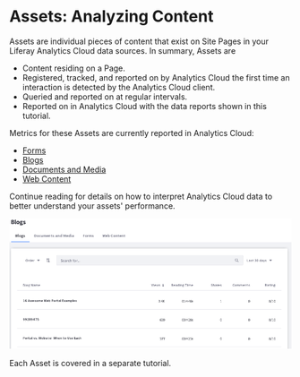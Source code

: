 # Assets: Analyzing Content [](id=assets-analyzing-content)

Assets are individual pieces of content that exist on Site Pages in your Liferay
Analytics Cloud data sources. In summary, Assets are

- Content residing on a Page.
- Registered, tracked, and reported on by Analytics Cloud the first time an
  interaction is detected by the Analytics Cloud client.
- Queried and reported on at regular intervals.
- Reported on in Analytics Cloud with the data reports shown in this tutorial.

Metrics for these Assets are currently reported in Analytics Cloud:

- [Forms](https://dev.liferay.com/discover/portal/-/knowledge_base/7-1/forms)
- [Blogs](https://dev.liferay.com/discover/portal/-/knowledge_base/7-1/publishing-blogs)
- [Documents and Media](https://dev.liferay.com/discover/portal/-/knowledge_base/7-1/managing-documents-and-media)
- [Web Content](https://dev.liferay.com/discover/portal/-/knowledge_base/7-1/authoring-content-structured-and-inline-content)

Continue reading for details on how to interpret Analytics Cloud data to better
understand your assets' performance.

![Figure 1: Each Asset has its own table.](../../images/assets-table.png)

Each Asset is covered in a separate tutorial.

